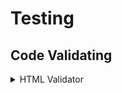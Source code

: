 # Testing

## Code Validating

<details>
  <summary>HTML Validator</summary>

  All HTML Pages were ran through HTML Validator to ensure all content was clean and optimised.

  Throughout the test the only warning with all pages was to ensure correct headings were being used. This was due to each html document not displaying the base.html with the other html documents from Django. However correct headings were used

### Home Page
![W3C HTML Validator - Home Page](images/testing-images/html-home.png)

### About Page
![W3C HTML Validator - About Page](images/testing-images/html-about.png)

### Contact Page
![W3C HTML Validator - Contact Page](images/testing-images/html-contact.png)

### Blog Page
![W3C HTML Validator - Blog Page](images/testing-images/html-blog.png)

### Store Detail Page
![W3C HTML Validator - Store Page](images/testing-images/html-about.png)

### Order Summary Page
![W3C HTML Validator - Order Summary Page](link-to-validation-report)

</details>